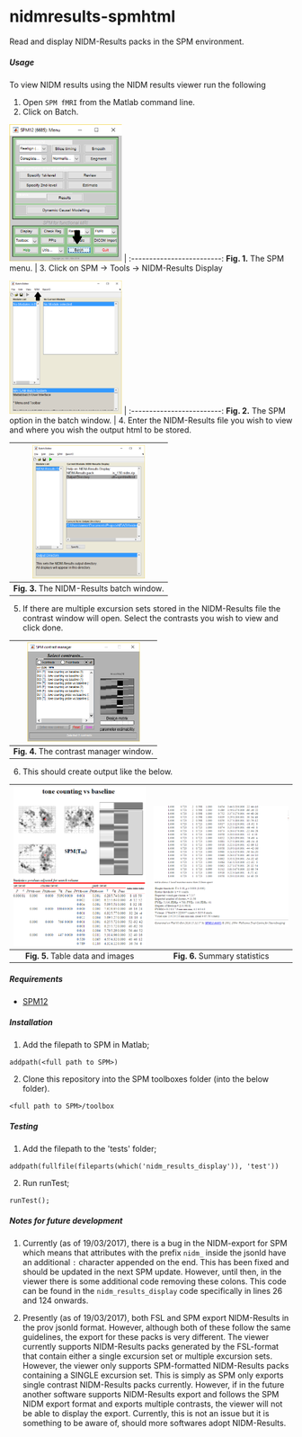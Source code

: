 # nidmresults-spmhtml

Read and display NIDM-Results packs in the SPM environment.

##### Usage

To view NIDM results using the NIDM results viewer run the following

1. Open `SPM fMRI` from the Matlab command line.
1. Click on Batch.

<img src="Doc/examplemenu1.png" width="200">  |
:-------------------------:
 **Fig. 1.** The SPM menu. |
3. Click on SPM -> Tools -> NIDM-Results Display

<img src="Doc/examplemenu2.png" width="200">  |
:-------------------------:
 **Fig. 2.** The SPM option in the batch window. |
4. Enter the NIDM-Results file you wish to view and where you wish the output html to be stored.

<img src="Doc/example_batch.png" width="200"> |  
:-------------------------:|
 **Fig. 3.** The NIDM-Results batch window. |
5. If there are multiple excursion sets stored in the NIDM-Results file the contrast window will open. Select the contrasts you wish to view and click done.

<img src="Doc/example_conMan.png" width="200"> |
:-------------------------:|
 **Fig. 4.** The contrast manager window. |
6. This should create output like the below.

<img src="Doc/example1.png" width="300">            |  <img src="Doc/example2.png" width="300">
:-------------------------:|:-------------------------:
 **Fig. 5.** Table data and images  |  **Fig. 6.** Summary statistics

##### Requirements

- [SPM12](http://www.fil.ion.ucl.ac.uk/spm/software/spm12/)

##### Installation

1. Add the filepath to SPM in Matlab;

 ```
 addpath(<full path to SPM>)
 ```
2. Clone this repository into the SPM toolboxes folder (into the below folder).
 ```
 <full path to SPM>/toolbox
 ``` 

##### Testing

1. Add the filepath to the 'tests' folder;

 ```
addpath(fullfile(fileparts(which('nidm_results_display')), 'test'))
 ```
2. Run runTest;

 ```
 runTest();
 ```


##### Notes for future development

1. Currently (as of 19/03/2017), there is a bug in the NIDM-export for SPM which means that attributes with the prefix `nidm_` inside the jsonld have an additional `:` character appended on the end. This has been fixed and should be updated in the next SPM update. However, until then, in the viewer there is some additional code removing these colons. This code can be found in the `nidm_results_display` code specifically in lines 26 and 124 onwards.

1. Presently (as of 19/03/2017), both FSL and SPM export NIDM-Results in the prov jsonld format. However, although both of these follow the same guidelines, the export for these packs is very different. The viewer currently supports NIDM-Results packs generated by the FSL-format that contain either a single excursion set or multiple excursion sets. 
However, the viewer only supports SPM-formatted NIDM-Results packs containing a SINGLE excursion set. This is simply as SPM only exports single contrast NIDM-Results packs currently. However, if in the future another software supports NIDM-Results export and follows the SPM NIDM export format and exports multiple contrasts, the viewer will not be able to display the export. Currently, this is not an issue but it is something to be aware of, should more softwares adopt NIDM-Results. 
